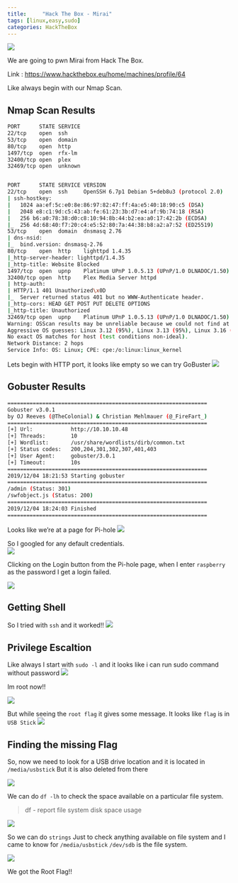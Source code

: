 ```yaml
---
title:     "Hack The Box - Mirai"
tags: [linux,easy,sudo]
categories: HackTheBox
---
```


![](https://raw.githubusercontent.com/0xw0lf/0xw0lf.github.io/master/img/htb-mirai/1.png)

We are going to pwn Mirai from Hack The Box.

Link : <https://www.hackthebox.eu/home/machines/profile/64>


Like always begin with our Nmap Scan.

## Nmap Scan Results
```bash
PORT      STATE SERVICE
22/tcp    open  ssh
53/tcp    open  domain
80/tcp    open  http
1497/tcp  open  rfx-lm
32400/tcp open  plex
32469/tcp open  unknown


PORT      STATE SERVICE VERSION
22/tcp    open  ssh     OpenSSH 6.7p1 Debian 5+deb8u3 (protocol 2.0)
| ssh-hostkey: 
|   1024 aa:ef:5c:e0:8e:86:97:82:47:ff:4a:e5:40:18:90:c5 (DSA)
|   2048 e8:c1:9d:c5:43:ab:fe:61:23:3b:d7:e4:af:9b:74:18 (RSA)
|   256 b6:a0:78:38:d0:c8:10:94:8b:44:b2:ea:a0:17:42:2b (ECDSA)
|_  256 4d:68:40:f7:20:c4:e5:52:80:7a:44:38:b8:a2:a7:52 (ED25519)
53/tcp    open  domain  dnsmasq 2.76
| dns-nsid: 
|_  bind.version: dnsmasq-2.76
80/tcp    open  http    lighttpd 1.4.35
|_http-server-header: lighttpd/1.4.35
|_http-title: Website Blocked
1497/tcp  open  upnp    Platinum UPnP 1.0.5.13 (UPnP/1.0 DLNADOC/1.50)
32400/tcp open  http    Plex Media Server httpd
| http-auth: 
| HTTP/1.1 401 Unauthorized\x0D
|_  Server returned status 401 but no WWW-Authenticate header.
|_http-cors: HEAD GET POST PUT DELETE OPTIONS
|_http-title: Unauthorized
32469/tcp open  upnp    Platinum UPnP 1.0.5.13 (UPnP/1.0 DLNADOC/1.50)
Warning: OSScan results may be unreliable because we could not find at least 1 open and 1 closed port
Aggressive OS guesses: Linux 3.12 (95%), Linux 3.13 (95%), Linux 3.16 (95%), Linux 3.18 (95%), Linux 3.2 - 4.9 (95%), Linux 3.8 - 3.11 (95%), Linux 4.8 (95%), Linux 4.4 (95%), Linux 4.2 (95%), ASUS RT-N56U WAP (Linux 3.4) (95%)
No exact OS matches for host (test conditions non-ideal).
Network Distance: 2 hops
Service Info: OS: Linux; CPE: cpe:/o:linux:linux_kernel
```

Lets begin with HTTP port, it looks like empty so we can try GoBuster
![](https://raw.githubusercontent.com/0xw0lf/0xw0lf.github.io/master/img/htb-mirai/2.png)

## Gobuster Results
```bash
===============================================================
Gobuster v3.0.1
by OJ Reeves (@TheColonial) & Christian Mehlmauer (@_FireFart_)
===============================================================
[+] Url:            http://10.10.10.48
[+] Threads:        10
[+] Wordlist:       /usr/share/wordlists/dirb/common.txt
[+] Status codes:   200,204,301,302,307,401,403
[+] User Agent:     gobuster/3.0.1
[+] Timeout:        10s
===============================================================
2019/12/04 18:21:53 Starting gobuster
===============================================================
/admin (Status: 301)
/swfobject.js (Status: 200)
===============================================================
2019/12/04 18:24:03 Finished
===============================================================
```
Looks like we’re at a page for Pi-hole
![](https://raw.githubusercontent.com/0xw0lf/0xw0lf.github.io/master/img/htb-mirai/3.png)

So I googled for any default credentials.<br/>
![](https://raw.githubusercontent.com/0xw0lf/0xw0lf.github.io/master/img/htb-mirai/4.png)

Clicking on the Login button from the Pi-hole page, when I enter ``raspberry`` as the password I get a login failed.

![](https://raw.githubusercontent.com/0xw0lf/0xw0lf.github.io/master/img/htb-mirai/5.png)

## Getting Shell
So I tried with ``ssh`` and it worked!!
![](https://raw.githubusercontent.com/0xw0lf/0xw0lf.github.io/master/img/htb-mirai/6.png)

## Privilege Escaltion

Like always I start with ``sudo -l`` and it looks like i can run sudo command without password
![](https://raw.githubusercontent.com/0xw0lf/0xw0lf.github.io/master/img/htb-mirai/7.png)

Im root now!!

![](https://raw.githubusercontent.com/0xw0lf/0xw0lf.github.io/master/img/htb-mirai/8.png)

But while seeing the ``root flag`` it gives some message.
It looks like ``flag`` is in ``USB Stick``
![](https://raw.githubusercontent.com/0xw0lf/0xw0lf.github.io/master/img/htb-mirai/9.png)

## Finding the missing Flag

So, now we need to look for a USB drive location and it is located in ``/media/usbstick``
But it is also deleted from there

![](https://raw.githubusercontent.com/0xw0lf/0xw0lf.github.io/master/img/htb-mirai/10.png)

We can do ``df -lh`` to check the space available on a particular file system.

> df - report file system disk space usage

![](https://raw.githubusercontent.com/0xw0lf/0xw0lf.github.io/master/img/htb-mirai/11.png)

So we can do ``strings`` Just to check anything available on file system and I came to know for ``/media/usbstick`` ``/dev/sdb`` is the file system.

![](https://raw.githubusercontent.com/0xw0lf/0xw0lf.github.io/master/img/htb-mirai/12.png)

We got the Root Flag!!


